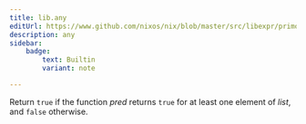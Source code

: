 ```yaml
---
title: lib.any
editUrl: https://www.github.com/nixos/nix/blob/master/src/libexpr/primops.cc
description: any
sidebar:
    badge: 
        text: Builtin
        variant: note

---
```


Return `true` if the function *pred* returns `true` for at least one
element of *list*, and `false` otherwise.
